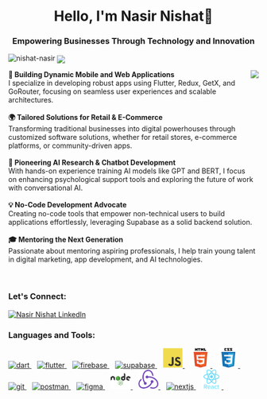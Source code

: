 <h1 align="center">Hello, I'm Nasir Nishat👋</h1>
<h3 align="center">Empowering Businesses Through Technology and Innovation</h3>
<!--  -->

<p align="left"> <img src="https://komarev.com/ghpvc/?username=nishat-nasir&label=Profile%20views&color=0e75b6&style=flat" alt="nishat-nasir" /> <img height="25" align="center" src="https://raw.githubusercontent.com/innng/innng/master/assets/kyubey.gif"/></p> 

<img align="right" height="200" src="https://media1.giphy.com/media/v1.Y2lkPTc5MGI3NjExaDdsMDUxNWNzeDIzdHQxMTFra2Z2bDIxdTkwbW40YXN0ZzluYTJseiZlcD12MV9pbnRlcm5hbF9naWZfYnlfaWQmY3Q9Zw/1iNIkQBAwEkUuTpikf/giphy.webp"/>
<b>🔧 Building Dynamic Mobile and Web Applications</b><br> I specialize in developing robust apps using Flutter, Redux, GetX, and GoRouter, focusing on seamless user experiences and scalable architectures.
<br>

<br>
<b>🌍 Tailored Solutions for Retail & E-Commerce</b><br> Transforming traditional businesses into digital powerhouses through customized software solutions, whether for retail stores, e-commerce platforms, or community-driven apps.
<br>

<br>
<b>🤖 Pioneering AI Research & Chatbot Development</b><br> With hands-on experience training AI models like GPT and BERT, I focus on enhancing psychological support tools and exploring the future of work with conversational AI.
<br>

<br>
<b>💡 No-Code Development Advocate</b><br> Creating no-code tools that empower non-technical users to build applications effortlessly, leveraging Supabase as a solid backend solution.

<br>
<br>
<b>🎓 Mentoring the Next Generation</b><br> Passionate about mentoring aspiring professionals, I help train young talent in digital marketing, app development, and AI technologies.

<br>
<br>
<h1></h1>

<h3 align="left">Let's Connect:</h3> <p align="left"> <a href="https://www.linkedin.com/in/nasir-nishat" target="_blank" rel="noopener noreferrer"> <img align="center" src="https://raw.githubusercontent.com/rahuldkjain/github-profile-readme-generator/master/src/images/icons/Social/linked-in-alt.svg" alt="Nasir Nishat LinkedIn" height="30" width="40" /> </a> </p>

<h3 align="left">Languages and Tools:</h3>
<p align="left"> 
  <!-- Dart -->
  <a href="https://dart.dev" target="_blank" rel="noreferrer">
    <img src="https://www.vectorlogo.zone/logos/dartlang/dartlang-icon.svg" alt="dart" width="40" height="40"/>
  </a>&nbsp;&nbsp;

  <!-- Flutter -->
  <a href="https://flutter.dev" target="_blank" rel="noreferrer">
    <img src="https://www.vectorlogo.zone/logos/flutterio/flutterio-icon.svg" alt="flutter" width="40" height="40"/>
  </a>&nbsp;&nbsp;

  <!-- Firebase -->
  <a href="https://firebase.google.com/" target="_blank" rel="noreferrer">
    <img src="https://www.vectorlogo.zone/logos/firebase/firebase-icon.svg" alt="firebase" width="40" height="40"/>
  </a>&nbsp;&nbsp;

  <!-- Supabase -->
  <a href="https://supabase.com" target="_blank" rel="noreferrer">
    <img src="https://seeklogo.com/images/S/supabase-logo-DCC676FFE2-seeklogo.com.png" alt="supabase" width="40" height="40"/>
  </a>&nbsp;&nbsp;

  <!-- JavaScript -->
  <a href="https://developer.mozilla.org/en-US/docs/Web/JavaScript" target="_blank" rel="noreferrer">
    <img src="https://raw.githubusercontent.com/devicons/devicon/master/icons/javascript/javascript-original.svg" alt="javascript" width="40" height="40"/>
  </a>&nbsp;&nbsp;

  <!-- HTML5 -->
  <a href="https://www.w3.org/html/" target="_blank" rel="noreferrer">
    <img src="https://raw.githubusercontent.com/devicons/devicon/master/icons/html5/html5-original-wordmark.svg" alt="html5" width="40" height="40"/>
  </a>&nbsp;&nbsp;

  <!-- CSS3 -->
  <a href="https://www.w3schools.com/css/" target="_blank" rel="noreferrer">
    <img src="https://raw.githubusercontent.com/devicons/devicon/master/icons/css3/css3-original-wordmark.svg" alt="css3" width="40" height="40"/>
  </a>&nbsp;&nbsp;

  <!-- Git -->
  <a href="https://git-scm.com/" target="_blank" rel="noreferrer">
    <img src="https://www.vectorlogo.zone/logos/git-scm/git-scm-icon.svg" alt="git" width="40" height="40"/>
  </a>&nbsp;&nbsp;

  <!-- Postman -->
  <a href="https://postman.com" target="_blank" rel="noreferrer">
    <img src="https://www.vectorlogo.zone/logos/getpostman/getpostman-icon.svg" alt="postman" width="40" height="40"/>
  </a>&nbsp;&nbsp;

  <!-- Figma -->
  <a href="https://www.figma.com/" target="_blank" rel="noreferrer">
    <img src="https://www.vectorlogo.zone/logos/figma/figma-icon.svg" alt="figma" width="40" height="40"/>
  </a>&nbsp;&nbsp;

  <!-- Node.js -->
  <a href="https://nodejs.org" target="_blank" rel="noreferrer">
    <img src="https://raw.githubusercontent.com/devicons/devicon/master/icons/nodejs/nodejs-original-wordmark.svg" alt="nodejs" width="40" height="40"/>
  </a>&nbsp;&nbsp;

  <!-- Redux -->
  <a href="https://redux.js.org" target="_blank" rel="noreferrer">
    <img src="https://raw.githubusercontent.com/devicons/devicon/master/icons/redux/redux-original.svg" alt="redux" width="40" height="40"/>
  </a>&nbsp;&nbsp;

  <!-- Next.js -->
  <a href="https://nextjs.org/" target="_blank" rel="noreferrer">
    <img src="https://cdn.worldvectorlogo.com/logos/nextjs-2.svg" alt="nextjs" width="40" height="40"/>
  </a>&nbsp;&nbsp;

  <!-- React -->
  <a href="https://reactjs.org/" target="_blank" rel="noreferrer">
    <img src="https://raw.githubusercontent.com/devicons/devicon/master/icons/react/react-original-wordmark.svg" alt="react" width="40" height="40"/>
  </a>&nbsp;&nbsp;

</p>


<!---<h3 align="left">My GitHub Stats:</h3> <p><img align="left" src="https://github-readme-stats.vercel.app/api/top-langs?username=nishat-nasir&show_icons=true&locale=en&layout=compact" alt="nishat-nasir" /></p> <p>&nbsp;<img align="center" src="https://github-readme-stats.vercel.app/api?username=nishat-nasir&show_icons=true&locale=en" alt="nishat-nasir" /></p> <p><img align="center" src="https://github-readme-streak-stats.herokuapp.com/?user=nishat-nasir&" alt="nishat-nasir" /></p> --->

